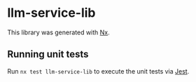 # llm-service-lib

This library was generated with [Nx](https://nx.dev).

## Running unit tests

Run `nx test llm-service-lib` to execute the unit tests via [Jest](https://jestjs.io).

